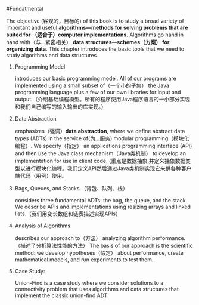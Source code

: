 #Fundatmental

The objective (客观的，目标的) of this book is to study a broad variety of important and useful **algorithms—methods for solving problems that are suited for （适合于）computer implementations**. Algorithms go hand in hand with（与...紧密相关） **data structures**—**schemes（方案） for organizing data**. This chapter introduces the basic tools that we need to study algorithms and data structures.

1. Programming Model 

	introduces our basic programming model. All of our programs are implemented using a small subset of（一个小的子集） the Java programming language plus a few of our own libraries for input and output.（介绍基础编程模型。所有的程序使用Java程序语言的一小部分实现和我们自己编写的输入输出的库实现。）
2. Data Abstraction 
	
	emphasizes（强调）**data abstraction**, where we define abstract data types (ADTs) in the service of(为...服务) modular programming（模块化编程）. We specify（指定） an applications programming interface (API) and then use the Java class mechanism（Java类机制） to develop an implementation for use in client code.
	(重点是数据抽象,并定义抽象数据类型以进行模块化编程。我们定义API然后通过Java类机制实现它来供各种客户端代码（用例）使用。
3. Bags, Queues, and Stacks （背包、队列、栈）
	
	considers three fundamental ADTs: the bag, the queue, and the stack. We describe APIs and implementations using resizing arrays and linked lists.（我们用变长数组和链表描述实现APIs）
4. Analysis of Algorithms 
	
	describes our approach to（方法） analyzing algorithm performance.（描述了分析算法性能的方法） The basis of our approach is the scientific method: we develop hypotheses（假定） about performance, create mathematical models, and run experiments to test them.
5. Case Study: 
	
	Union-Find is a case study where we consider solutions to a connectivity problem that uses algorithms and data structures that implement the classic union-find ADT.